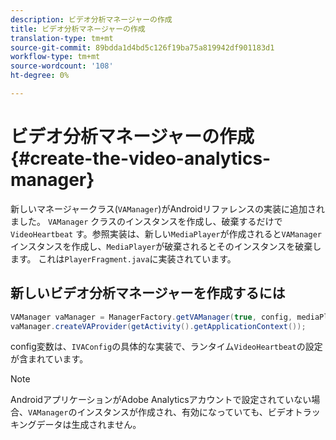 ```yaml
---
description: ビデオ分析マネージャーの作成
title: ビデオ分析マネージャーの作成
translation-type: tm+mt
source-git-commit: 89bdda1d4bd5c126f19ba75a819942df901183d1
workflow-type: tm+mt
source-wordcount: '108'
ht-degree: 0%

---
```



# ビデオ分析マネージャーの作成{#create-the-video-analytics-manager}

新しいマネージャークラス(`VAManager`)がAndroidリファレンスの実装に追加されました。 `VAManager` クラスのインスタンスを作成し、破棄するだけで `VideoHeartbeat` す。参照実装は、新しい`MediaPlayer`が作成されると`VAManager`インスタンスを作成し、`MediaPlayer`が破棄されるとそのインスタンスを破棄します。 これは`PlayerFragment.java`に実装されています。

## 新しいビデオ分析マネージャーを作成するには

```java
VAManager vaManager = ManagerFactory.getVAManager(true, config, mediaPlayer);  
vaManager.createVAProvider(getActivity().getApplicationContext()); 
```

config変数は、`IVAConfig`の具体的な実装で、ランタイム`VideoHeartbeat`の設定が含まれています。

>[!NOTE]
>
>AndroidアプリケーションがAdobe Analyticsアカウントで設定されていない場合、`VAManager`のインスタンスが作成され、有効になっていても、ビデオトラッキングデータは生成されません。

